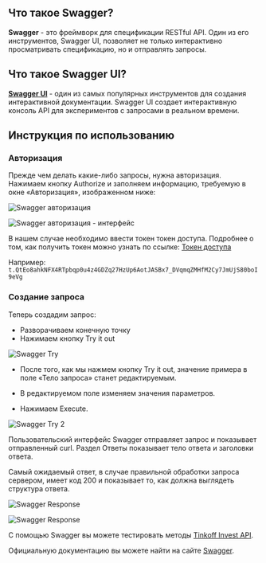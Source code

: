 ## Что такое Swagger?

**Swagger** - это фреймворк для спецификации RESTful API. Один из его инструментов, Swagger UI, позволяет не только интерактивно просматривать спецификацию, но и отправлять запросы.

## Что такое Swagger UI?

**[Swagger UI](https://swagger.io/tools/swagger-ui/)** - один из самых популярных инструментов для создания интерактивной документации. Swagger UI создает интерактивную консоль API для экспериментов с запросами в реальном времени. 

## Инструкция по использованию

### Авторизация

Прежде чем делать какие-либо запросы, нужна авторизация. Нажимаем кнопку Authorize и заполняем информацию, требуемую в окне «Авторизация», изображенном ниже:

![Swagger авторизация](/investAPI/img/Auth_swagger1.png "Swagger авторизация")

![Swagger авторизация - интерфейс](/investAPI/img/Auth_swagger.png "Swagger авторизация - интерфейс")

В нашем случае необходимо ввести токен токен доступа. Подробнее о том, как получить токен можно узнать по ссылке: [Токен доступа](/investAPI/token/)

Например:
`t.QtEo8ahkNFX4RTpbqp0u4z4GDZq27HzUp6AotJASBx7_DVqmqZMHfM2Cy7JmUjS80boI9eVg`

###  Создание запроса

Теперь создадим запрос:

- Разворачиваем конечную точку 
- Нажимаем кнопку Try it out

![Swagger Try](/investAPI/img/Swagger_try.png "Swagger Try")

- После того, как мы нажмем кнопку Try it out, значение примера в поле «Тело запроса» станет редактируемым.

- В редактируемом поле изменяем значения параметров.

- Нажимаем Execute.

![Swagger Try 2](/investAPI/img/Swagger_try2.png "Swagger Try 2")

Пользовательский интерфейс Swagger отправляет запрос и показывает отправленный curl. Раздел Ответы показывает тело ответа и заголовки ответа.

Самый ожидаемый ответ, в случае правильной обработки запроса сервером, имеет код 200 и показывает то, как должна выглядеть структура ответа.

![Swagger Response](/investAPI/img/response_swagger.png "Swagger Respons")

![Swagger Response](/investAPI/img/response_swagger2.png "Swagger Respons")

C помощью Swagger вы можете тестировать методы [Tinkoff Invest API](https://tinkoff.github.io/investAPI/swagger-ui/).

Официальную документацию вы можете найти на сайте [Swagger](https://swagger.io/).